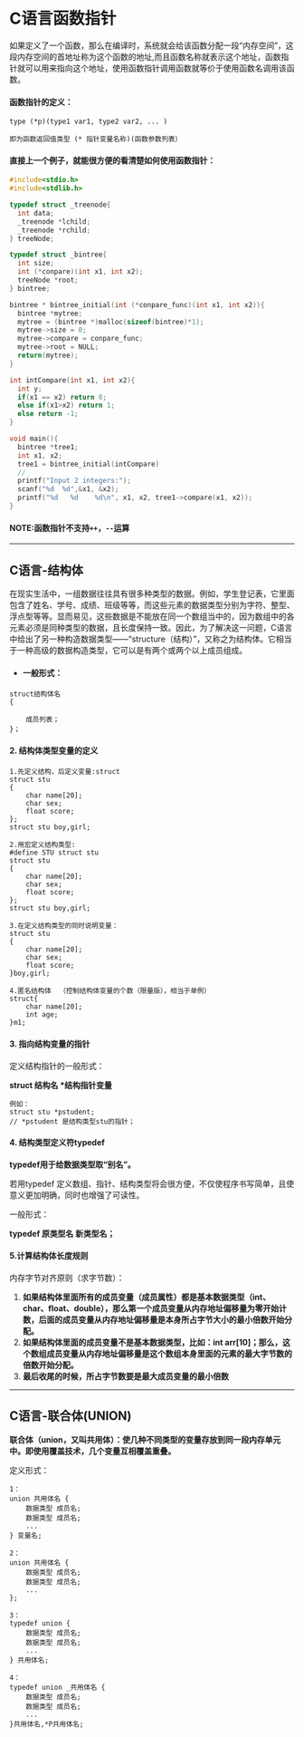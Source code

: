 # C语言函数指针

如果定义了一个函数，那么在编译时，系统就会给该函数分配一段“内存空间”，这段内存空间的首地址称为这个函数的地址,而且函数名称就表示这个地址，函数指针就可以用来指向这个地址，使用函数指针调用函数就等价于使用函数名调用该函数。

#### 函数指针的定义：

```
type (*p)(type1 var1, type2 var2, ... )

即为函数返回值类型 (* 指针变量名称)(函数参数列表）
```

#### 直接上一个例子，就能很方便的看清楚如何使用函数指针：

```c
#include<stdio.h>
#include<stdlib.h>

typedef struct _treenode{
  int data;
  _treenode *lchild;
  _treenode *rchild;
} treeNode;

typedef struct _bintree{
  int size;
  int (*conpare)(int x1, int x2);
  treeNode *root;
} bintree;

bintree * bintree_initial(int (*conpare_func)(int x1, int x2)){
  bintree *mytree;
  mytree = (bintree *)malloc(sizeof(bintree)*1);
  mytree->size = 0;
  mytree->compare = conpare_func;
  mytree->root = NULL;
  return(mytree);
}

int intCompare(int x1, int x2){
  int y;
  if(x1 == x2) return 0;
  else if(x1>x2) return 1;
  else return -1;
}

void main(){
  bintree *tree1;
  int x1, x2;
  tree1 = bintree_initial(intCompare)
  //
  printf("Input 2 integers:");
  scanf("%d  %d",&x1, &x2);
  printf("%d   %d    %d\n", x1, x2, tree1->compare(x1, x2));
}
```

#### NOTE:函数指针不支持`++`，`--`运算

---

## C语言-结构体

在现实生活中，一组数据往往具有很多种类型的数据。例如，学生登记表，它里面包含了姓名、学号、成绩、班级等等，而这些元素的数据类型分别为字符、整型、浮点型等等。显而易见，这些数据是不能放在同一个数组当中的，因为数组中的各元素必须是同种类型的数据，且长度保持一致。因此，为了解决这一问题，C语言中给出了另一种构造数据类型——“structure（结构）”，又称之为结构体。它相当于一种高级的数据构造类型，它可以是有两个或两个以上成员组成。

* #### 一般形式：

```
struct结构体名
{

    成员列表；
}；
```

#### 2. 结构体类型变量的定义

```
1.先定义结构，后定义变量:struct
struct stu
{
    char name[20];
    char sex;
    float score;
};
struct stu boy,girl;
```

```
2.用宏定义结构类型:
#define STU struct stu
struct stu
{
    char name[20];
    char sex;
    float score;
};
struct stu boy,girl;
```

```
3.在定义结构类型的同时说明变量：
struct stu
{
    char name[20];
    char sex;
    float score;
}boy,girl;
```

```
4.匿名结构体  （控制结构体变量的个数（限量版），相当于单例）
struct{
    char name[20];
    int age;
}m1;
```

#### 3. 指向结构变量的指针

定义结构指针的一般形式：

**struct 结构名 \*结构指针变量**

```
例如：
struct stu *pstudent;
// *pstudent 是结构类型stu的指针；
```

#### 4. 结构类型定义符typedef

**typedef用于给数据类型取“别名”。**

若用typedef 定义数组、指针、结构类型将会很方便，不仅使程序书写简单，且使意义更加明确，同时也增强了可读性。

一般形式：

**typedef 原类型名 新类型名；**

#### 5.计算结构体长度规则

内存字节对齐原则（求字节数）：

1. **如果结构体里面所有的成员变量（成员属性）都是基本数据类型（int、char、float、double），那么第一个成员变量从内存地址偏移量为零开始计数，后面的成员变量从内存地址偏移量是本身所占字节大小的最小倍数开始分配。**
2. **如果结构体里面的成员变量不是基本数据类型，比如：int arr\[10\]；那么，这个数组成员变量从内存地址偏移量是这个数组本身里面的元素的最大字节数的倍数开始分配。**
3. **最后收尾的时候，所占字节数要是最大成员变量的最小倍数**

---

## C语言-联合体\(UNION\)

**联合体（union，又叫共用体）：使几种不同类型的变量存放到同一段内存单元中。即使用覆盖技术，几个变量互相覆盖重叠。**

定义形式：

```
1：
union 共用体名 {
    数据类型 成员名;
    数据类型 成员名;
    ...
} 变量名;

2：
union 共用体名 {
    数据类型 成员名;
    数据类型 成员名;
    ...
};

3：
typedef union {
    数据类型 成员名;
    数据类型 成员名;
    ...
} 共用体名;

4：
typedef union _共用体名 {
    数据类型 成员名;
    数据类型 成员名;
    ...
}共用体名,*P共用体名;
```



